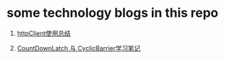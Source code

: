 # some technology blogs in this repo

 1. [httpClient使用总结](https://github.com/taobinxian/Blogs/wiki/HttpClient%E4%BD%BF%E7%94%A8)

 2. [CountDownLatch 与 CyclicBarrier学习笔记](https://github.com/taobinxian/Blogs/wiki/CountDownLatch-%E4%B8%8E-CyclicBarrier%E5%AD%A6%E4%B9%A0%E7%AC%94%E8%AE%B0)
